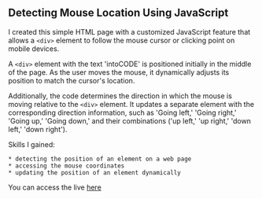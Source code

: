 ## Detecting Mouse Location Using JavaScript

I created this simple HTML page with a customized JavaScript feature that allows a `<div>` element to follow the mouse cursor or clicking point on mobile devices. 

A `<div>` element with the text 'intoCODE' is positioned initially in the middle of the page. As the user moves the mouse, it dynamically adjusts its position to match the cursor's location.

Additionally, the code determines the direction in which the mouse is moving relative to the `<div>` element. It updates a separate element with the corresponding direction information, such as 'Going left,' 'Going right,' 'Going up,' 'Going down,' and their combinations ('up left,' 'up right,' 'down left,' 'down right').

Skills I gained:

    * detecting the position of an element on a web page
    * accessing the mouse coordinates
    * updating the position of an element dynamically

You can access the live [here](https://detect-mouse-location-js.netlify.app)
